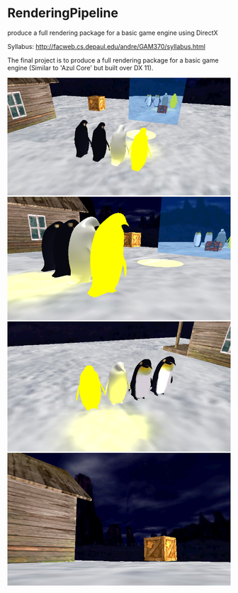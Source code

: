 # RenderingPipeline
produce a full rendering package for a basic game engine using DirectX

Syllabus: http://facweb.cs.depaul.edu/andre/GAM370/syllabus.html

The final project is to produce a full rendering package for a basic game engine (Similar to 'Azul Core' but built over DX 11).

![](https://github.com/amozeng/RenderingPipeline/blob/master/final/images/1.png)
![](https://github.com/amozeng/RenderingPipeline/blob/master/final/images/2.png)
![](https://github.com/amozeng/RenderingPipeline/blob/master/final/images/3.png)
![](https://github.com/amozeng/RenderingPipeline/blob/master/final/images/4.png)
